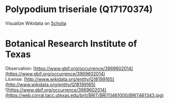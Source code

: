
Polypodium triseriale (Q17170374)
=================================
  
Visualize Wikidata on [Scholia](https://scholia.toolforge.org/taxon/Q17170374)
# Botanical Research Institute of Texas
  
Observation: [https://www.gbif.org/occurrence/3969602014](https://www.gbif.org/occurrence/3969602014)  
License: [http://www.wikidata.org/entity/Q18199165](http://www.wikidata.org/entity/Q18199165)  
![https://www.gbif.org/occurrence/3969602014](https://web.corral.tacc.utexas.edu/brit/BRIT/BRIT0461000/BRIT461343.jpg)